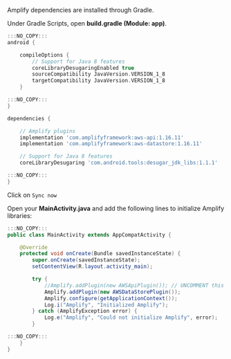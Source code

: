 Amplify dependencies are installed through Gradle.

Under Gradle Scripts, open **build.gradle (Module: app)**.

```gradle
:::NO_COPY:::
android {

```
```gradle
    compileOptions {
        // Support for Java 8 features
        coreLibraryDesugaringEnabled true
        sourceCompatibility JavaVersion.VERSION_1_8
        targetCompatibility JavaVersion.VERSION_1_8
    }
```
```gradle
:::NO_COPY:::
}

dependencies {
```
```gradle
    // Amplify plugins
    implementation 'com.amplifyframework:aws-api:1.16.11'
    implementation 'com.amplifyframework:aws-datastore:1.16.11'

    // Support for Java 8 features
    coreLibraryDesugaring 'com.android.tools:desugar_jdk_libs:1.1.1'
```
```gradle
:::NO_COPY:::
}
```

Click on `Sync now`


Open your **MainActivity.java** and add the following lines to initialize Amplify libraries:
```java
:::NO_COPY:::
public class MainActivity extends AppCompatActivity {

    @Override
    protected void onCreate(Bundle savedInstanceState) {
        super.onCreate(savedInstanceState);
        setContentView(R.layout.activity_main);
```
```java
        try {
            //Amplify.addPlugin(new AWSApiPlugin()); // UNCOMMENT this line once backend is deployed
            Amplify.addPlugin(new AWSDataStorePlugin());
            Amplify.configure(getApplicationContext());
            Log.i("Amplify", "Initialized Amplify");
        } catch (AmplifyException error) {
            Log.e("Amplify", "Could not initialize Amplify", error);
        }
```
```java
:::NO_COPY:::
    }
}
```
